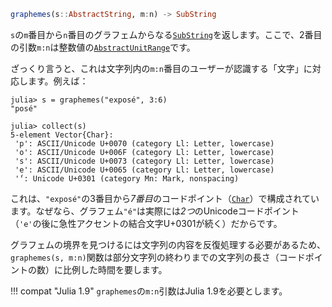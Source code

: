 ```julia
graphemes(s::AbstractString, m:n) -> SubString
```

`s`の`m`番目から`n`番目のグラフェムからなる[`SubString`](@ref)を返します。ここで、2番目の引数`m:n`は整数値の[`AbstractUnitRange`](@ref)です。

ざっくり言うと、これは文字列内の`m:n`番目のユーザーが認識する「文字」に対応します。例えば：

```jldoctest
julia> s = graphemes("exposé", 3:6)
"posé"

julia> collect(s)
5-element Vector{Char}:
 'p': ASCII/Unicode U+0070 (category Ll: Letter, lowercase)
 'o': ASCII/Unicode U+006F (category Ll: Letter, lowercase)
 's': ASCII/Unicode U+0073 (category Ll: Letter, lowercase)
 'e': ASCII/Unicode U+0065 (category Ll: Letter, lowercase)
 '́': Unicode U+0301 (category Mn: Mark, nonspacing)
```

これは、`"exposé"`の3番目から*7番目*のコードポイント（[`Char`](@ref)）で構成されています。なぜなら、グラフェム`"é"`は実際には*2つ*のUnicodeコードポイント（`'e'`の後に急性アクセントの結合文字U+0301が続く）だからです。

グラフェムの境界を見つけるには文字列の内容を反復処理する必要があるため、`graphemes(s, m:n)`関数は部分文字列の終わりまでの文字列の長さ（コードポイントの数）に比例した時間を要します。

!!! compat "Julia 1.9"
    `graphemes`の`m:n`引数はJulia 1.9を必要とします。

